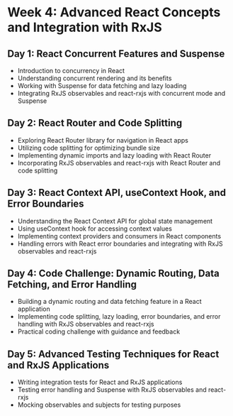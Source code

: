 # Week 4: Advanced React Concepts and Integration with RxJS

## Day 1: React Concurrent Features and Suspense

- Introduction to concurrency in React
- Understanding concurrent rendering and its benefits
- Working with Suspense for data fetching and lazy loading
- Integrating RxJS observables and react-rxjs with concurrent mode and Suspense

## Day 2: React Router and Code Splitting

- Exploring React Router library for navigation in React apps
- Utilizing code splitting for optimizing bundle size
- Implementing dynamic imports and lazy loading with React Router
- Incorporating RxJS observables and react-rxjs with React Router and code splitting

## Day 3: React Context API, useContext Hook, and Error Boundaries

- Understanding the React Context API for global state management
- Using useContext hook for accessing context values
- Implementing context providers and consumers in React components
- Handling errors with React error boundaries and integrating with RxJS observables and react-rxjs

## Day 4: Code Challenge: Dynamic Routing, Data Fetching, and Error Handling

- Building a dynamic routing and data fetching feature in a React application
- Implementing code splitting, lazy loading, error boundaries, and error handling with RxJS observables and react-rxjs
- Practical coding challenge with guidance and feedback

## Day 5: Advanced Testing Techniques for React and RxJS Applications

- Writing integration tests for React and RxJS applications
- Testing error handling and Suspense with RxJS observables and react-rxjs
- Mocking observables and subjects for testing purposes
